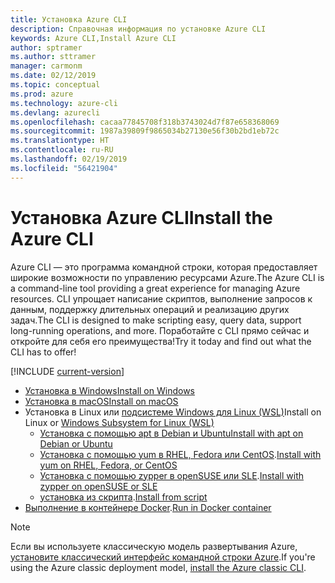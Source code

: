 ```yaml
---
title: Установка Azure CLI
description: Справочная информация по установке Azure CLI
keywords: Azure CLI,Install Azure CLI
author: sptramer
ms.author: sttramer
manager: carmonm
ms.date: 02/12/2019
ms.topic: conceptual
ms.prod: azure
ms.technology: azure-cli
ms.devlang: azurecli
ms.openlocfilehash: cacaa77845708f318b3743024d7f87e658368069
ms.sourcegitcommit: 1987a39809f9865034b27130e56f30b2bd1eb72c
ms.translationtype: HT
ms.contentlocale: ru-RU
ms.lasthandoff: 02/19/2019
ms.locfileid: "56421904"
---
```

# <a name="install-the-azure-cli"></a><span data-ttu-id="5d7d6-104">Установка Azure CLI</span><span class="sxs-lookup"><span data-stu-id="5d7d6-104">Install the Azure CLI</span></span>

<span data-ttu-id="5d7d6-105">Azure CLI — это программа командной строки, которая предоставляет широкие возможности по управлению ресурсами Azure.</span><span class="sxs-lookup"><span data-stu-id="5d7d6-105">The Azure CLI is a command-line tool providing a great experience for managing Azure resources.</span></span> <span data-ttu-id="5d7d6-106">CLI упрощает написание скриптов, выполнение запросов к данным, поддержку длительных операций и реализацию других задач.</span><span class="sxs-lookup"><span data-stu-id="5d7d6-106">The CLI is designed to make scripting easy, query data, support long-running operations, and more.</span></span> <span data-ttu-id="5d7d6-107">Поработайте с CLI прямо сейчас и откройте для себя его преимущества!</span><span class="sxs-lookup"><span data-stu-id="5d7d6-107">Try it today and find out what the CLI has to offer!</span></span>

[!INCLUDE [current-version](includes/current-version.md)]

* [<span data-ttu-id="5d7d6-108">Установка в Windows</span><span class="sxs-lookup"><span data-stu-id="5d7d6-108">Install on Windows</span></span>](install-azure-cli-windows.md)
* [<span data-ttu-id="5d7d6-109">Установка в macOS</span><span class="sxs-lookup"><span data-stu-id="5d7d6-109">Install on macOS</span></span>](install-azure-cli-macos.md)
* <span data-ttu-id="5d7d6-110">Установка в Linux или [подсистеме Windows для Linux (WSL)](/windows/wsl/about)</span><span class="sxs-lookup"><span data-stu-id="5d7d6-110">Install on Linux or [Windows Subsystem for Linux (WSL)](/windows/wsl/about)</span></span>
  * [<span data-ttu-id="5d7d6-111">Установка с помощью apt в Debian и Ubuntu</span><span class="sxs-lookup"><span data-stu-id="5d7d6-111">Install with apt on Debian or Ubuntu</span></span>](install-azure-cli-apt.md)
  * <span data-ttu-id="5d7d6-112">[Установка с помощью yum в RHEL, Fedora или CentOS](install-azure-cli-yum.md).</span><span class="sxs-lookup"><span data-stu-id="5d7d6-112">[Install with yum on RHEL, Fedora, or CentOS](install-azure-cli-yum.md)</span></span>
  * <span data-ttu-id="5d7d6-113">[Установка с помощью zypper в openSUSE или SLE](install-azure-cli-zypper.md).</span><span class="sxs-lookup"><span data-stu-id="5d7d6-113">[Install with zypper on openSUSE or SLE](install-azure-cli-zypper.md)</span></span>
  * <span data-ttu-id="5d7d6-114">[установка из скрипта](install-azure-cli-linux.md).</span><span class="sxs-lookup"><span data-stu-id="5d7d6-114">[Install from script](install-azure-cli-linux.md)</span></span>
* <span data-ttu-id="5d7d6-115">[Выполнение в контейнере Docker](run-azure-cli-docker.md).</span><span class="sxs-lookup"><span data-stu-id="5d7d6-115">[Run in Docker container](run-azure-cli-docker.md)</span></span>

> [!NOTE]
> <span data-ttu-id="5d7d6-116">Если вы используете классическую модель развертывания Azure, [установите классический интерфейс командной строки Azure](install-classic-cli.md).</span><span class="sxs-lookup"><span data-stu-id="5d7d6-116">If you're using the Azure classic deployment model, [install the Azure classic CLI](install-classic-cli.md).</span></span>
